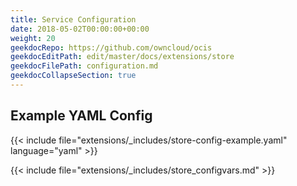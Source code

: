 ```yaml
---
title: Service Configuration
date: 2018-05-02T00:00:00+00:00
weight: 20
geekdocRepo: https://github.com/owncloud/ocis
geekdocEditPath: edit/master/docs/extensions/store
geekdocFilePath: configuration.md
geekdocCollapseSection: true
---
```


## Example YAML Config

{{< include file="extensions/_includes/store-config-example.yaml"  language="yaml" >}}

{{< include file="extensions/_includes/store_configvars.md" >}}